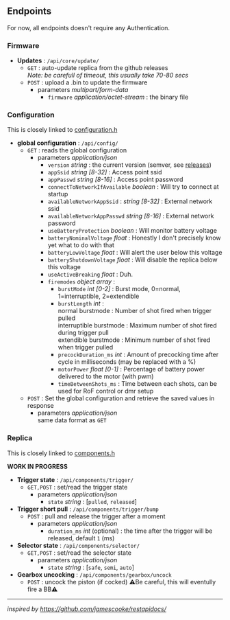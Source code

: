 ## Endpoints

For now, all endpoints doesn't require any Authentication.

### Firmware

- **Updates** : `/api/core/update/`
  - `GET` : auto-update replica from the github releases  
  *Note: be carefull of timeout, this usually take 70-80 secs*
  - `POST` : upload a .bin to update the firmware
    - parameters *multipart/form-data*
      - `firmware` *application/octet-stream* : the binary file
### Configuration

This is closely linked to [configuration.h](/src/configuration.h)

- **global configuration** : `/api/config/`
  - `GET` : reads the global configuration 
    - parameters *application/json*
      - `version` *string* : the current version (semver, see [releases](https://github.com/simonjamain/openmosfet/releases))
      - `appSsid` *string [8-32]* : Access point ssid
      - `appPasswd` *string [8-16]* : Access point password
      - `connectToNetworkIfAvailable` *boolean* : Will try to connect at startup
      - `availableNetworkAppSsid` : *string [8-32]* : External network ssid
      - `availableNetworkAppPasswd` *string [8-16]* : External network password
      - `useBatteryProtection` *boolean* : Will monitor battery voltage
      - `batteryNominalVoltage` *float* : Honestly I don't precisely know yet what to do with that
      - `batteryLowVoltage` *float* : Will alert the user below this voltage
      - `batteryShutdownVoltage` *float* : Will disable the replica below this voltage
      - `useActiveBreaking` *float* : Duh.
      - `firemodes` *object array* :
        - `burstMode` *int [0-2]* : Burst mode, 0=normal, 1=interruptible, 2=extendible
        - `burstLength` *int* :  
          normal burstmode : Number of shot fired when trigger pulled  
          interruptible burstmode : Maximum number of shot fired during trigger pull  
          extendible burstmode : Minimum number of shot fired when trigger pulled
        - `precockDuration_ms` *int* : Amount of precocking time after cycle in milliseconds (may be replaced with a %)
        - `motorPower` *float [0-1]* : Percentage of battery power delivered to the motor (with pwm)
        - `timeBetweenShots_ms` : Time between each shots, can be used for RoF control or dmr setup
  - `POST` : Set the global configuration and retrieve the saved values in response
    - parameters *application/json*  
    same data format as `GET`

### Replica
 
This is closely linked to [components.h](/src/components.h)

**WORK IN PROGRESS**
- **Trigger state** : `/api/components/trigger/`
  - `GET,POST` : set/read the trigger state
    - parameters *application/json*
      - `state` *string* : [`pulled`, `released`]
- **Trigger short pull** : `/api/components/trigger/bump`
  - `POST` : pull and release the trigger after a moment
    - parameters *application/json*
      - `duration_ms` *int* (optional) : the time after the trigger will be released, default `1` (ms)
- **Selector state** : `/api/components/selector/`
  - `GET,POST` : set/read the selector state
    - parameters *application/json*
      - `state` *string* : [`safe`, `semi`, `auto`]
- **Gearbox uncocking** : `/api/components/gearbox/uncock`
  - `POST` : uncock the piston (if cocked) ⚠Be careful, this will eventully fire a BB⚠

--------------

*inspired by https://github.com/jamescooke/restapidocs/*